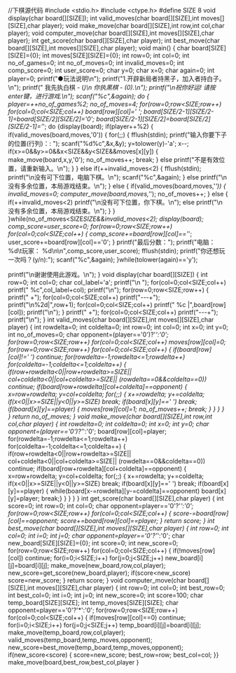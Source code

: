 //下棋源代码
#include <stdio.h>
#include <ctype.h>
#define SIZE 8
void display(char board[][SIZE]);
int valid_moves(char board[][SIZE],int moves[][SIZE],char player);
void make_move(char board[][SIZE],int row,int col,char player);
void computer_move(char board[][SIZE],int moves[][SIZE],char player);
int get_score(char board[][SIZE],char player);
int best_move(char board[][SIZE],int moves[][SIZE],char player);
void main()
{
 char board[SIZE][SIZE]={0};
 int moves[SIZE][SIZE]={0};
 int row=0;
 int col=0;
 int no_of_games=0;
 int no_of_moves=0;
 int invalid_moves=0;
 int comp_score=0;
 int user_score=0;
 char y=0;
 char x=0;
 char again=0;
 int player=0;
printf("●玩法说明\n");
printf("1.开辟新局者持黑子，加入者持白子。\n");
printf("  我先执白棋 - (*)\n  你执黑棋 - (0).\n");
printf("\n祝你好运! 请按enter键，进行游戏.\n");
scanf("%c",&again);
 do
 {
  player=++no_of_games%2;
  no_of_moves=4;
  for(row=0;row<SIZE;row++)
   for(col=0;col<SIZE;col++)
    board[row][col]=' ';
  board[SIZE/2-1][SIZE/2-1]=board[SIZE/2][SIZE/2]='0';
  board[SIZE/2-1][SIZE/2]=board[SIZE/2][SIZE/2-1]='*';
  do
  {display(board);
   if(player++%2)
   {
    if(valid_moves(board,moves,'0'))
    {
     for(;;)
     {
      fflush(stdin);
      printf("输入你要下子的位置(行列)：: ");
      scanf("%d%c",&x,&y);
      y=tolower(y)-'a';
      x--;
      if(x>=0&&y>=0&&x<SIZE&&y<SIZE&&moves[x][y])
      {
       make_move(board,x,y,'0');
       no_of_moves++;
       break;
      }
      else
       printf("不是有效位置，请重新输入。\n");
     }
    }
    else
     if(++invalid_moves<2)
     {
      fflush(stdin);
      printf("\n没有可下位置，电脑下棋。\n");
      scanf("%c",&again);
     }
     else
      printf("\n没有多余位置，本局游戏结束。\n");
   }
   else
   {
    if(valid_moves(board,moves,'*'))
    {
     invalid_moves=0;
     computer_move(board,moves,'*');
     no_of_moves++;
    }
    else
    {
     if(++invalid_moves<2)
      printf("\n没有可下位置，你下棋。\n");
     else
      printf("\n没有多余位置，本局游戏结束。\n");
    }
   }
  }while(no_of_moves<SIZE*SIZE&&invalid_moves<2);
  display(board);
  comp_score=user_score=0;
  for(row=0;row<SIZE;row++)
   for(col=0;col<SIZE;col++)
   {
    comp_score+=board[row][col]=='*';
    user_score+=board[row][col]=='0';
   }
  printf("最后分数：");
  printf("电脑： %d\t玩家： %d\n\n",comp_score,user_score);
  fflush(stdin);
  printf("你还想玩一次吗？(y/n):");
  scanf("%c",&again);
 }while(tolower(again)=='y');

 printf("\n谢谢使用此游戏。\n");
}
void display(char board[][SIZE])
{
 int row=0;
 int col=0;
 char col_label='a';
 printf("\n ");
 for(col=0;col<SIZE;col++)
  printf("   %c",col_label+col);
 printf("\n");
 for(row=0;row<SIZE;row++)
 {
  printf("  +");
  for(col=0;col<SIZE;col++)
   printf("---+");
  printf("\n%2d|",row+1);
  for(col=0;col<SIZE;col++)
   printf(" %c |",board[row][col]);
  printf("\n");
 }
 printf("  +");
 for(col=0;col<SIZE;col++)
  printf("---+");
 printf("\n");
}
int valid_moves(char board[][SIZE],int moves[][SIZE],char player)
{
 int rowdelta=0;
 int coldelta=0;
 int row=0;
 int col=0;
 int x=0;
 int y=0;
 int no_of_moves=0;
 char opponent=(player=='0')?'*':'0';
 for(row=0;row<SIZE;row++)
  for(col=0;col<SIZE;col++)
   moves[row][col]=0;
 for(row=0;row<SIZE;row++)
  for(col=0;col<SIZE;col++)
  {
   if(board[row][col]!=' ')
    continue;
   for(rowdelta=-1;rowdelta<=1;rowdelta++)
    for(coldelta=-1;coldelta<=1;coldelta++)
    {
     if(row+rowdelta<0||row+rowdelta>=SIZE||
        col+coldelta<0||col+coldelta>=SIZE||
            (rowdelta==0&&coldelta==0))
      continue;
     if(board[row+rowdelta][col+coldelta]==opponent)
     {
      x=row+rowdelta;
      y=col+coldelta;
      for(;;)
      {
       x+=rowdelta;
       y+=coldelta;
       if(x<0||x>=SIZE||y<0||y>=SIZE)
        break;
       if(board[x][y]==' ')
        break;
       if(board[x][y]==player)
       {
        moves[row][col]=1;
        no_of_moves++;
        break;
       }
      }
     }
    }
  }
  return no_of_moves;
}
void make_move(char board[][SIZE],int row,int col,char player)
{
 int rowdelta=0;
 int coldelta=0;
 int x=0;
 int y=0;
 char opponent=(player=='0')?'*':'0';
 board[row][col]=player;
 for(rowdelta=-1;rowdelta<=1;rowdelta++)
  for(coldelta=-1;coldelta<=1;coldelta++)
  {
   if(row+rowdelta<0||row+rowdelta>=SIZE||
      col+coldelta<0||col+coldelta>=SIZE||
          (rowdelta==0&&coldelta==0))
    continue;
   if(board[row+rowdelta][col+coldelta]==opponent)
   {
    x=row+rowdelta;
    y=col+coldelta;
    for(;;)
    {
     x+=rowdelta;
     y+=coldelta;
     if(x<0||x>=SIZE||y<0||y>=SIZE)
      break;
     if(board[x][y]==' ')
      break;
     if(board[x][y]==player)
     {
      while(board[x-=rowdelta][y-=coldelta]==opponent)
       board[x][y]=player;
      break;}
    }
   }
  }
}
int get_score(char board[][SIZE],char player)
{
 int score=0;
 int row=0;
 int col=0;
 char opponent=player=='0'?'*':'0';
 for(row=0;row<SIZE;row++)
  for(col=0;col<SIZE;col++)
  {
   score-=board[row][col]==opponent;
   score+=board[row][col]==player;
  }
 return score;
}
int best_move(char board[][SIZE],int moves[][SIZE],char player)
{
 int row=0;
 int col=0;
 int i=0;
 int j=0;
 char opponent=player=='0'?'*':'0';
 char new_board[SIZE][SIZE]={0};
 int score=0;
 int new_score=0;
 for(row=0;row<SIZE;row++)
  for(col=0;col<SIZE;col++)
  {
   if(!moves[row][col])
    continue;
   for(i=0;i<SIZE;i++)
    for(j=0;j<SIZE;j++)
     new_board[i][j]=board[i][j];
   make_move(new_board,row,col,player);
   new_score=get_score(new_board,player);
   if(score<new_score)
    score=new_score;
  }
  return score;
}
void computer_move(char board[][SIZE],int moves[][SIZE],char player)
{
 int row=0;
 int col=0;
 int best_row=0;
 int best_col=0;
 int i=0;
 int j=0;
 int new_score=0;
 int score=100;
 char temp_board[SIZE][SIZE];
 int temp_moves[SIZE][SIZE];
 char opponent=player=='0'?'*':'0';
 for(row=0;row<SIZE;row++)
  for(col=0;col<SIZE;col++)
  {
   if(moves[row][col]==0)
    continue;
   for(i=0;i<SIZE;i++)
    for(j=0;j<SIZE;j++)
     temp_board[i][j]=board[i][j];
   make_move(temp_board,row,col,player);
   valid_moves(temp_board,temp_moves,opponent);
   new_score=best_move(temp_board,temp_moves,opponent);
   if(new_score<score)
   {
    score=new_score;
    best_row=row;
    best_col=col;
   }}
  make_move(board,best_row,best_col,player
}
